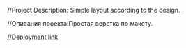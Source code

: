 //Project Description: Simple layout according to the design.

//Описания проекта:Простая верстка по макету.

[//Deployment link](https://mraminhasanov.github.io/website4/)

